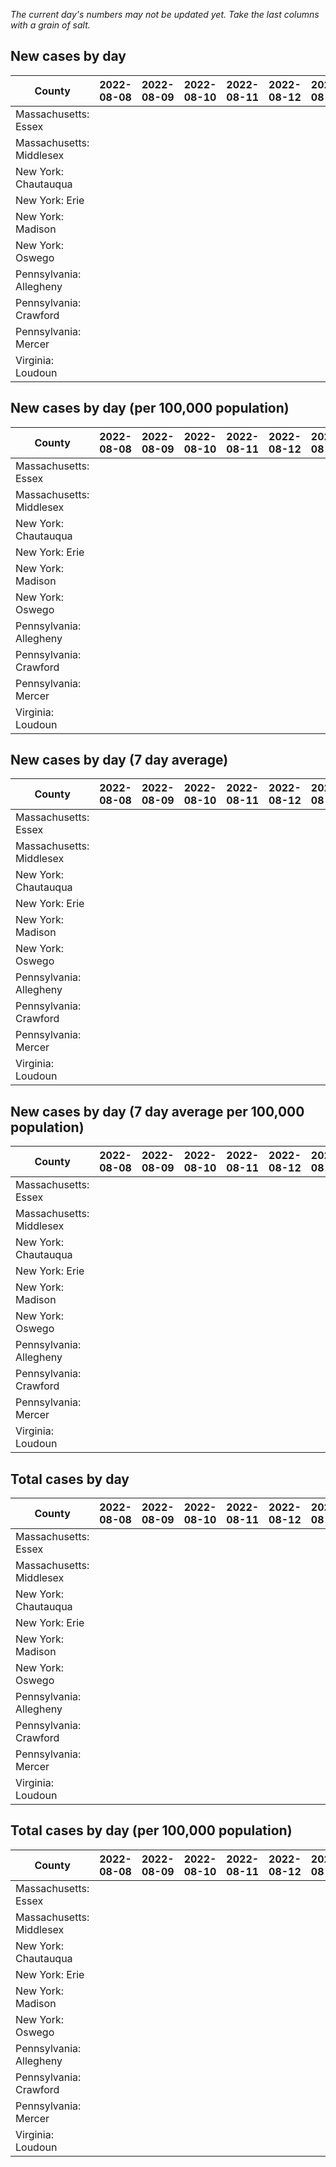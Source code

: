 _The current day's numbers may not be updated yet. Take the last columns with a grain of salt._
## New cases by day

| County | 2022-08-08 | 2022-08-09 | 2022-08-10 | 2022-08-11 | 2022-08-12 | 2022-08-13 | 2022-08-14 |
| --- | --- | --- | --- | --- | --- | --- | --- |
| Massachusetts: Essex |  |  |  |  |  |  |  |
| Massachusetts: Middlesex |  |  |  |  |  |  |  |
| New York: Chautauqua |  |  |  |  |  |  |  |
| New York: Erie |  |  |  |  |  |  |  |
| New York: Madison |  |  |  |  |  |  |  |
| New York: Oswego |  |  |  |  |  |  |  |
| Pennsylvania: Allegheny |  |  |  |  |  |  |  |
| Pennsylvania: Crawford |  |  |  |  |  |  |  |
| Pennsylvania: Mercer |  |  |  |  |  |  |  |
| Virginia: Loudoun |  |  |  |  |  |  |  |

## New cases by day (per 100,000 population)

| County | 2022-08-08 | 2022-08-09 | 2022-08-10 | 2022-08-11 | 2022-08-12 | 2022-08-13 | 2022-08-14 |
| --- | --- | --- | --- | --- | --- | --- | --- |
| Massachusetts: Essex |  |  |  |  |  |  |  |
| Massachusetts: Middlesex |  |  |  |  |  |  |  |
| New York: Chautauqua |  |  |  |  |  |  |  |
| New York: Erie |  |  |  |  |  |  |  |
| New York: Madison |  |  |  |  |  |  |  |
| New York: Oswego |  |  |  |  |  |  |  |
| Pennsylvania: Allegheny |  |  |  |  |  |  |  |
| Pennsylvania: Crawford |  |  |  |  |  |  |  |
| Pennsylvania: Mercer |  |  |  |  |  |  |  |
| Virginia: Loudoun |  |  |  |  |  |  |  |

## New cases by day (7 day average)

| County | 2022-08-08 | 2022-08-09 | 2022-08-10 | 2022-08-11 | 2022-08-12 | 2022-08-13 | 2022-08-14 |
| --- | --- | --- | --- | --- | --- | --- | --- |
| Massachusetts: Essex |  |  |  |  |  |  |  |
| Massachusetts: Middlesex |  |  |  |  |  |  |  |
| New York: Chautauqua |  |  |  |  |  |  |  |
| New York: Erie |  |  |  |  |  |  |  |
| New York: Madison |  |  |  |  |  |  |  |
| New York: Oswego |  |  |  |  |  |  |  |
| Pennsylvania: Allegheny |  |  |  |  |  |  |  |
| Pennsylvania: Crawford |  |  |  |  |  |  |  |
| Pennsylvania: Mercer |  |  |  |  |  |  |  |
| Virginia: Loudoun |  |  |  |  |  |  |  |

## New cases by day (7 day average per 100,000 population)

| County | 2022-08-08 | 2022-08-09 | 2022-08-10 | 2022-08-11 | 2022-08-12 | 2022-08-13 | 2022-08-14 |
| --- | --- | --- | --- | --- | --- | --- | --- |
| Massachusetts: Essex |  |  |  |  |  |  |  |
| Massachusetts: Middlesex |  |  |  |  |  |  |  |
| New York: Chautauqua |  |  |  |  |  |  |  |
| New York: Erie |  |  |  |  |  |  |  |
| New York: Madison |  |  |  |  |  |  |  |
| New York: Oswego |  |  |  |  |  |  |  |
| Pennsylvania: Allegheny |  |  |  |  |  |  |  |
| Pennsylvania: Crawford |  |  |  |  |  |  |  |
| Pennsylvania: Mercer |  |  |  |  |  |  |  |
| Virginia: Loudoun |  |  |  |  |  |  |  |

## Total cases by day

| County | 2022-08-08 | 2022-08-09 | 2022-08-10 | 2022-08-11 | 2022-08-12 | 2022-08-13 | 2022-08-14 |
| --- | --- | --- | --- | --- | --- | --- | --- |
| Massachusetts: Essex |  |  |  |  |  |  | 232007 |
| Massachusetts: Middlesex |  |  |  |  |  |  | 393200 |
| New York: Chautauqua |  |  |  |  |  |  | 26586 |
| New York: Erie |  |  |  |  |  |  | 244117 |
| New York: Madison |  |  |  |  |  |  | 15115 |
| New York: Oswego |  |  |  |  |  |  | 30475 |
| Pennsylvania: Allegheny |  |  |  |  |  |  | 304335 |
| Pennsylvania: Crawford |  |  |  |  |  |  | 21724 |
| Pennsylvania: Mercer |  |  |  |  |  |  | 25479 |
| Virginia: Loudoun |  |  |  |  |  |  | 85242 |

## Total cases by day (per 100,000 population)

| County | 2022-08-08 | 2022-08-09 | 2022-08-10 | 2022-08-11 | 2022-08-12 | 2022-08-13 | 2022-08-14 |
| --- | --- | --- | --- | --- | --- | --- | --- |
| Massachusetts: Essex |  |  |  |  |  |  | 29403.9 |
| Massachusetts: Middlesex |  |  |  |  |  |  | 24396.6 |
| New York: Chautauqua |  |  |  |  |  |  | 20949.9 |
| New York: Erie |  |  |  |  |  |  | 26571.9 |
| New York: Madison |  |  |  |  |  |  | 21306.4 |
| New York: Oswego |  |  |  |  |  |  | 24957.2 |
| Pennsylvania: Allegheny |  |  |  |  |  |  | 25026.6 |
| Pennsylvania: Crawford |  |  |  |  |  |  | 25669.7 |
| Pennsylvania: Mercer |  |  |  |  |  |  | 23284.7 |
| Virginia: Loudoun |  |  |  |  |  |  | 20612.8 |
